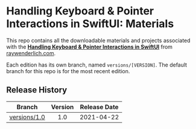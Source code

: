 # Handling Keyboard & Pointer Interactions in SwiftUI: Materials

This repo contains all the downloadable materials and projects associated with the **[Handling Keyboard & Pointer Interactions in SwiftUI](https://www.raywenderlich.com/20879904-handling-keyboard-pointer-interactions-in-swiftui/)** from [raywenderlich.com](https://www.raywenderlich.com).

Each edition has its own branch, named `versions/[VERSION]`. The default branch for this repo is for the most recent edition.

## Release History

| Branch                                                                                  | Version | Release Date |
| --------------------------------------------------------------------------------------- |:-------:|:------------:|
| [versions/1.0](https://github.com/raywenderlich/video-kpis-materials/tree/versions/1.0) | 1.0     | 2021-04-22   |

